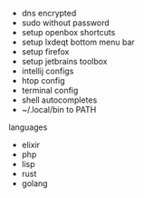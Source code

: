 - dns encrypted
- sudo without password
- setup openbox shortcuts
- setup lxdeqt bottom menu bar
- setup firefox
- setup jetbrains toolbox
- intellij configs
- htop config
- terminal config
- shell autocompletes
- ~/.local/bin to PATH

languages
- elixir
- php
- lisp
- rust
- golang